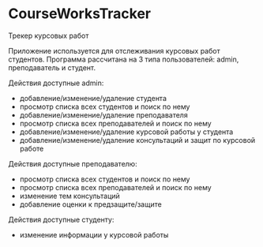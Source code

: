 # CourseWorksTracker
Трекер курсовых работ

Приложение используется для отслеживания курсовых работ студентов. Программа рассчитана на 3 типа пользователей: admin, преподаватель и студент.

Действия доступные admin:
* добавление/изменение/удаление студента
* просмотр списка всех студентов и поиск по нему
* добавление/изменение/удаление преподавателя
* просмотр списка всех преподавателей и поиск по нему
* добавление/изменение/удаление курсовой работы у студента
* добавление/изменение/удаление консультаций и защит по курсовой работе

Действия доступные преподавателю:
* просмотр списка всех студентов и поиск по нему
* просмотр списка всех преподавателей и поиск по нему
* изменение тем консультаций
* добавление оценки к предзащите/защите

Действия доступные студенту:
* изменение информации у курсовой работы
